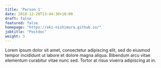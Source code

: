 ```yaml
---
title: 'Person 1'
date: 2018-12-20T13:44:30+10:00
draft: false
featured: false
homepage: "https://aki-nishimura.github.io/"
jobtitle: "Postdoc"
weight: 3
---
```


Lorem ipsum dolor sit amet, consectetur adipiscing elit, sed do eiusmod tempor incididunt ut labore et dolore magna aliqua. Bibendum arcu vitae elementum curabitur vitae nunc sed. Tortor at risus viverra adipiscing at in.
